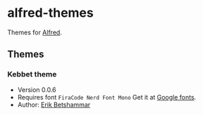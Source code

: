 # alfred-themes
Themes for [Alfred](https://alfredapp.com).

## Themes

### Kebbet theme
- Version 0.0.6
- Requires font `FiraCode Nerd Font Mono` Get it at [Google fonts](https://fonts.google.com/specimen/Fira+Code).
- Author: [Erik Betshammar](https://verkan.se)
